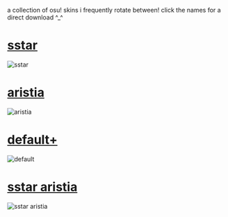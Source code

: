 a collection of osu! skins i frequently rotate between! click the names for a direct download ^_^

# [sstar](https://www.dl.dropboxusercontent.com/scl/fi/vtt3uj5uog96uied2duub/sstar.osk?rlkey=g52mc6ybedxu74qrs6mf2qrn5&st=x6caao8o&dl=0)
![sstar](https://github.com/user-attachments/assets/9c3b640b-0573-47c1-85b9-520a9f150e32)

# [aristia](https://www.dl.dropboxusercontent.com/scl/fi/iz2jy8v8unng3aji4mnt6/aristia.osk?rlkey=3fsrp2h6jcaz2t7mouidsbvrm&st=lnuq478o&dl=0)
![aristia](https://github.com/user-attachments/assets/eed4dbd5-da99-4273-a0ae-9a0ae6b77c0c)

# [default+](https://www.dl.dropboxusercontent.com/scl/fi/3x7wvr6rk9ts979iixvqa/default.osk?rlkey=iqz1fgejdm68szpyuakgeskae&st=wqdt4m8a&dl=0)
![default](https://github.com/user-attachments/assets/caca84eb-a436-4823-bee3-26bb461ba74a)

# [sstar aristia](https://www.dl.dropboxusercontent.com/scl/fi/oz5j4fjjdnf7a3jw9hpos/sstar-aristia.osk?rlkey=a7fc5xxbgi61xs5x8zoz0gc0i&st=kssr5hgr&dl=0)
![sstar aristia](https://github.com/user-attachments/assets/0eefe582-3122-4f5d-8289-ccdf49c94808)
